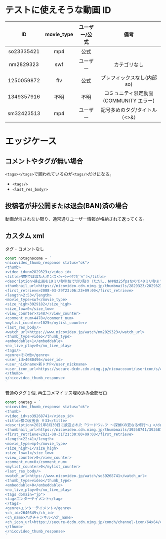 # テストに使えそうな動画 ID

|     ID     | movie_type | ユーザー/公式 |                  備考                  |
| :--------: | :--------: | :-----------: | :------------------------------------: |
| so23335421 |    mp4     |     公式      |                                        |
| nm2829323  |    swf     |   ユーザー    |              カテゴリなし              |
| 1250059872 |    flv     |     公式      |      プレフィックスなし(内部 so)       |
| 1349357916 |    不明    |     不明      | コミュニティ限定動画(COMMUNITY エラー) |
| sm32423513 |    mp4     |   ユーザー    |     記号多めのタグ/タイトル（<>&）     |

# エッジケース

## コメントやタグが無い場合

`<tags></tags>`で囲われているのが`<tags/>`だけになる。

- `<tags/>`
- `<last_res_body/>`

## 投稿者が非公開または退会(BAN)済の場合

動画が消されない限り、通常通りユーザー情報が格納されて返ってくる。

## カスタム xml

タグ・コメントなし

```js
const notagnocome = `
<nicovideo_thumb_response status="ok">
<thumb>
<video_id>nm2829323</video_id>
<title>NMMでぽぽたんダンス×ｳｯｰｳｯｰｳﾏｳﾏ(ﾟ∀ﾟ)</title>
<description>静止画を10ミリ秒単位で切り貼り（ただし、NMMは25fpsなので40ミリ秒まで余裕はあります）。</description>
<thumbnail_url>https://nicovideo.cdn.nimg.jp/thumbnails/2829323/2829323</thumbnail_url>
<first_retrieve>2008-03-29T23:06:23+09:00</first_retrieve>
<length>2:53</length>
<movie_type>swf</movie_type>
<size_high>3929182</size_high>
<size_low>0</size_low>
<view_counter>75487</view_counter>
<comment_num>4478</comment_num>
<mylist_counter>1025</mylist_counter>
<last_res_body/>
<watch_url>https://www.nicovideo.jp/watch/nm2829323</watch_url>
<thumb_type>video</thumb_type>
<embeddable>1</embeddable>
<no_live_play>0</no_live_play>
<tags/>
<genre>その他</genre>
<user_id>4080496</user_id>
<user_nickname>新ドナP</user_nickname>
<user_icon_url>https://secure-dcdn.cdn.nimg.jp/nicoaccount/usericon/s/408/4080496.jpg?1491755740</user_icon_url>
</thumb>
</nicovideo_thumb_response>
`
```

普通のタグ１個, 再生コメマイリス埋め込み全部ゼロ

```js
const onetag = `
<nicovideo_thumb_response status="ok">
<thumb>
<video_id>so39268741</video_id>
<title>猫の反省会 ＃33</title>
<description>2021年8月30日に放送された「ワードウルフ ～探偵Kの更なる修行～」</description>
<thumbnail_url>https://nicovideo.cdn.nimg.jp/thumbnails/39268741/39268741.48677398</thumbnail_url>
<first_retrieve>2021-08-31T21:30:00+09:00</first_retrieve>
<length>22:41</length>
<movie_type>mp4</movie_type>
<size_high>1</size_high>
<size_low>1</size_low>
<view_counter>0</view_counter>
<comment_num>0</comment_num>
<mylist_counter>0</mylist_counter>
<last_res_body/>
<watch_url>https://www.nicovideo.jp/watch/so39268741</watch_url>
<thumb_type>video</thumb_type>
<embeddable>0</embeddable>
<no_live_play>0</no_live_play>
<tags domain="jp">
<tag>エンターテイメント</tag>
</tags>
<genre>エンターテイメント</genre>
<ch_id>2640349</ch_id>
<ch_name>ハグチャンネル</ch_name>
<ch_icon_url>https://secure-dcdn.cdn.nimg.jp/comch/channel-icon/64x64/ch2640349.jpg?1630413783</ch_icon_url>
</thumb>
</nicovideo_thumb_response>
`
```
